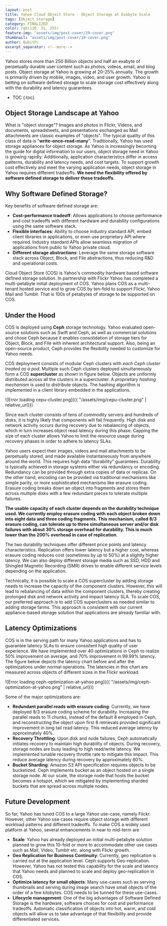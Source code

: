 ```yaml
---
layout: post
title: Yahoo Cloud Object Store - Object Storage at Exabyte Scale
tags: [Object Storage]
category: FINALIZED
color: rgb(126, 31, 255)
feature-img: "assets/img/post-cover/19-cover.png"
thumbnail: "assets/img/post-cover/19-cover.png"
author: QubitPi
excerpt_separator: <!--more-->
---
```


Yahoo stores more than 250 Billion objects and half an exabyte of perpetually durable user content such as photos,
videos, email, and blog posts. Object storage at Yahoo is growing at 20-25% annually. The growth is primarily driven by
mobile, images, video, and user growth. Yahoo is betting on software defined storage to scale storage cost effectively
along with the durability and latency guarantees.

<!--more-->

* TOC
{:toc}

## Object Storage Landscape at Yahoo

What is "object storage"? Images and photos in Flickr, Videos, and documents, spreadsheets, and presentations exchanged
as Mail attachments are classic examples of "objects". The typical quality of this class of data is
"**write-once-read-many**". Traditionally, Yahoo has used storage appliances for object storage. As Yahoo is
increasingly becoming the guide for digital information to our users, object storage need in Yahoo is growing rapidly.
Additionally, application characteristics differ in access patterns, durability and latency needs, and cost targets. To
support growth cost effectively and meet the varying application needs, object storage in Yahoo requires different
tradeoffs. **We need the flexibility offered by software defined storage to deliver these tradeoffs**.

## Why Software Defined Storage?

Key benefits of software defined storage are:

* **Cost-performance tradeoff**: Allows applications to choose performance and cost tradeoffs with different hardware
  and durability configurations using the same software stack.
* **Flexible interfaces**: Ability to choose industry standard API, embed client libraries in applications, or even use
  proprietary API where required. Industry standard APIs allow seamless migration of applications from public to Yahoo
  private cloud.
* **Different storage abstractions**: Leverage the same storage software stack across Object, Block, and File
  abstractions, thus reducing R&D and operational costs.

Cloud Object Store (COS) is Yahoo's commodity hardware based software defined storage solution. In partnership with
Flickr Yahoo has completed a multi-petabyte initial deployment of COS. Yahoo plans COS as a multi-tenant hosted service
and to grow COS by ten-fold to support Flickr, Yahoo Mail and Tumblr. That is 100s of petabytes of storage to be
supported on COS.

## Under the Hood

COS is deployed using **Ceph** storage technology. Yahoo evaluated open-source solutions such as Swift and Ceph, as well
as commercial solutions and chose Ceph because it enables consolidation of storage tiers for Object, Block, and File
with inherent architectural support. Also, being an open-source product, Ceph provides the flexibility needed to
customize for Yahoo needs.

COS deployment consists of modular Ceph clusters with _each Ceph cluster treated as a pod_. Multiple such Ceph clusters
deployed simultaneously form a COS **supercluster** as shown in figure below. Objects are uniformly distributed across
all the clusters in a supercluster. A _proprietary hashing mechanism_ is used to distribute objects. The hashing
algorithm is implemented in a client library embedded in the applications.

![Error loading cepu-cluster.png]({{ "/assets/img/cepu-cluster.png" | relative_url}})

Since each cluster consists of tens of commodity servers and hundreds of disks, it is highly likely that components will
fail frequently. High disk and network activity occurs during recovery due to rebalancing of objects, which in turn
increases object read latency during this phase. Capping the size of each cluster allows Yahoo to limit the resource
usage during recovery phases in order to adhere to latency SLAs.

Yahoo users expect their images, videos and mail attachments to be perpetually stored, and made available
instantaneously from anywhere around the world. This requires high data “durability” guarantees. Durability is typically
achieved in storage systems either via redundancy or encoding. Redundancy can be provided through extra copies of data
or replicas. On the other hand, encoding can be provided via traditional mechanisms like simple parity, or more
sophisticated mechanisms like erasure coding. Erasure coding breaks down an object into fragments and stores them across
multiple disks with a few redundant pieces to tolerate multiple failures.

**The usable capacity of each cluster depends on the durability technique used. We currently employ erasure coding with
each object broken down into eight data and three coding fragments. This mechanism, called 8/3 erasure coding, can
tolerate up to three simultaneous server and/or disk failures with about 30% storage overhead for durability. This is
much lower than the 200% overhead in case of replication**.

The two durability techniques offer different price points and latency characteristics. Replication offers lower latency
but a higher cost, whereas erasure coding reduces cost (sometimes by up to 50%)  at a slightly higher latency. We can
also deploy different storage media such as SSD, HDD and Shingled Magnetic Recording (SMR) drives to enable different
service levels depending on the application.

Technically, it is possible to scale a COS supercluster by adding storage needs to increase the capacity of the
component clusters. However, this will lead to rebalancing of data within the component clusters, thereby creating
prolonged disk and network activity and impact latency SLA. To scale COS, our preferred approach is to add COS
superclusters as needed similar to adding storage farms. This approach is consistent with our current appliance-based
storage solution that applications are already familiar with.

## Latency Optimizations

COS is in the serving path for many Yahoo applications and has to guarantee latency SLAs to ensure consistent high
quality of user experience. We have implemented over 40 optimizations in Ceph to realize 50% improvement on average, and
70% improvement in 99.99% latency. The figure below depicts the latency chart before and after the optimizations under
normal operations. The latencies in this chart are measured across objects of different sizes in the Flickr workload.

![Error loading ceph-optimization-at-yahoo.png]({{ "/assets/img/ceph-optimization-at-yahoo.png" | relative_url}})

Some of the major optimizations are:

* **Redundant parallel reads with erasure coding**: Currently, we have deployed 8/3 erasure coding scheme for
  durability. Increasing the parallel reads to 11 chunks, instead of the default 8 employed in Ceph, and reconstructing
  the object upon first 8 retrievals provided significant improvement in long tail read latency. This reduced average
  latency by approximately 40%.
* **Recovery Throttling**: Upon disk and node failures, Ceph automatically initiates recovery to maintain high
  durability of objects. During recovery, storage nodes are busy leading to high read/write latency. We implemented
  tunable recovery throttle rate to mitigate this impact. This reduce average latency during recovery by approximately
  60%.
* **Bucket Sharding**: Amazon S3 API specification requires objects to be bucketized. Ceph implements bucket as an
  object hosted on a single storage node. At our scale, the storage node that hosts the bucket becomes a hotspot, which
  we mitigated by implementing sharded buckets that are spread across multiple nodes.

## Future Development

So far, Yahoo has tuned COS to a large Yahoo use-case, namely Flickr. However, other Yahoo use cases require object
storage with different workload patterns and different tradeoffs. To make COS a widely used platform at Yahoo, several
enhancements in near to mid-term are

* **Scale**: Yahoo has already deployed an initial multi-petabyte solution planned to grow this 10-fold or more to
  accommodate other use cases  such as Mail, Video, Tumblr etc. along with Flickr growth.
* **Geo Replication for Business Continuity**: Currently, geo replication is carried out at the application level. Ceph
  supports Geo-replication. However, Yahoo has not tested this capability for the scale and latency that Yahoo needs and
  planned to scale and deploy geo-replication in COS.
* **Optimize latency for small objects**: Many use-cases such as serving thumbnails and serving during image search have
  small objects of the order of a few kilobytes. COS needs to be tunned for these use-cases.
* **Lifecycle management**: One of the big advantages of Software Defined Storage is the hardware, software choices for
  cost and performance tradeoffs. Automatic classification of objects into hot, warm, and cold objects will allow us to
  take advantage of that flexibility and provide differentiated services.

